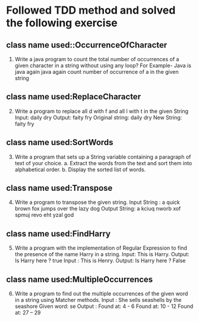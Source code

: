 
# Followed TDD method and solved the following exercise


## class name used::OccurrenceOfCharacter
1. Write a java program to count the total number of occurrences of a given character in a string
without using any loop?
For Example- Java is java again java again count number of occurrence of a in the given string


## class name used:ReplaceCharacter
2. Write a program to replace all d with f and all l with t in the given String
Input: daily dry
Output: faity fry
Original string: daily dry
New String: faity fry


## class name used:SortWords
3. Write a program that sets up a String variable containing a paragraph of text of your choice.
a. Extract the words from the text and sort them into alphabetical order.
b. Display the sorted list of words.


## class name used:Transpose
4. Write a program to transpose the given string.
Input String : a quick brown fox jumps over the lazy dog
Output String: a kciuq nworb xof spmuj revo eht yzal god


## class name used:FindHarry
5. Write a program with the implementation of Regular Expression to find the presence of the name
Harry in a string.
Input: This is Harry.
Output: Is Harry here ? true
Input : This is Henry.
Output: Is Harry here ? False


## class name used:MultipleOccurrences
6. Write a program to find out the multiple occurrences of the given word in a string using Matcher
methods.
Input : She sells seashells by the seashore
Given word: se
Output :
Found at: 4 - 6
Found at: 10 - 12
Found at: 27 – 29
